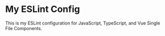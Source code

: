 # My ESLint Config

This is my ESLint configuration for JavaScript, TypeScript, and Vue Single File Components.
